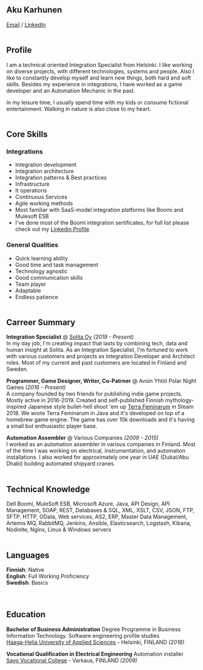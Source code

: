 ## Aku Karhunen

[Email](mailto:karhunenaku@gmail.com) / [LinkedIn](https://www.linkedin.com/in/aku-karhunen/)
<br><br>

## Profile
I am a technical oriented Integration Specialist from Helsinki. I like working on diverse projects, with different technologies, systems and people. Also I like to constantly develop myself and learn new things, both hard and soft skills. Besides my experience in integrations, I have worked as a game developer and an Automation Mechanic in the past.

In my leisure time, I usually spend time with my kids or consume fictional entertainment.
Walking in nature is also close to my heart.
<br><br>

## Core Skills

### Integrations
  - Integration development
  - Integration architecture
  - Integration patterns & Best practices
  - Infrastructure
  - It operations
  - Continuous Services
  - Agile working methods
  - Most familiar with SaaS-model integration platforms like Boomi and Mulesoft ESB
  - I've done most of the Boomi integration sertificates, for full list please check out my [Linkedin Profile](https://www.linkedin.com/in/aku-karhunen/)

### General Qualities
  - Quick learning ability
  - Good time and task management
  - Technology agnostic
  - Good communication skills
  - Team player 
  - Adaptable
  - Endless patience
<br><br>

## Carreer Summary

**Integration Specialist** @ [Solita Oy](https://www.solita.fi/) _(2019 - Present)_ <br>
In my day job, I'm creating impact that lasts by combining tech, data and human insight at Solita. As an Integration Specialist, I'm fortuned to work with various customers and projects as Integration Developer and Architect roles. Most of my current and past customers are located in Finland and Sweden.
<br>

**Programmer, Game Designer, Writer, Co-Patrner** @ Avoin Yhtiö Polar Night Games _(2016 - Present)_ <br>
A company founded by two friends for publishing indie game projects. Mostly active in 2016-2019. Created and self-published Finnish mythology-inspired Japanese style bullet-hell shoot 'em up [Terra Feminarum](https://store.steampowered.com/app/796380/Terra_Feminarum/) in Steam 2018. We wrote Terra Feminarum in Java and it's developed on top of a homebrew game engine. The game has over 10k downloads and it's having a small but enthusiastic player base.
<br>

**Automation Assembler** @ Various Companies _(2009 - 2015)_ <br>
I worked as an automation assembler in various companies in Finland. Most of the time I was working on
electrical, instrumentation, and automation installations. I also worked for approximately one
year in UAE (Dubai/Abu Dhabi) building automated shipyard cranes.
<br><br>

## Technical Knowledge
Dell Boomi, MuleSoft ESB, Microsoft Azure, Java, API Design, API Management, SOAP, REST, Databases & SQL, XML, XSLT, CSV, JSON, FTP, SFTP, HTTP, OData, Web services, AS2, ERP, Master Data Management, Artemis MQ, RabbitMQ, Jenkins, Ansible, Elasticsearch, Logstash, Kibana, Nodinite, Nginx, Linux & Windows servers
<br><br>

## Languages

**Finnish**: Native <br>
**English**: Full Working Proficiency <br>
**Swedish**: Basics <br>
<br><br>

## Education

**Bachelor of Business Administration** Degree Programme in Business Information Technology. Software engineering profile studies<br>
[Haaga-Helia University of Applied Sciences](https://www.haaga-helia.fi/en) - Helsinki, FINLAND _(2018)_ <br>

**Vocational Qualification in Electrical Engineering** Automation installer<br>
[Savo Vocational College](https://sakky.fi/en) - Varkaus, FINLAND _(2009)_

